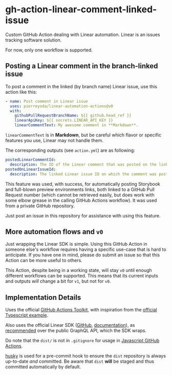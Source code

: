 # gh-action-linear-comment-linked-issue

Custom GitHub Action dealing with Linear automation. Linear is an issues tracking software solution.

For now, only one workflow is supported.

## Posting a Linear comment in the branch-linked issue

To post a comment in the linked (by branch name) Linear issue, use this action like this:

```yaml
- name: Post comment in Linear issue
  uses: pierreyoda/linear-automation-actions@v0
  with:
    githubPullRequestBranchName: ${{ github.head_ref }}
    linearApiKey: ${{ secrets.LINEAR_API_KEY }}
    linearCommentText: My awesome comment in **Markdown**.
```

`linearCommentText` is in **Markdown**, but be careful which flavor or specific features you use, Linear may not handle them.

The corresponding outputs (see `action.yml`) are as following:

```yaml
postedLinearCommentId:
  description: The ID of the Linear comment that was posted on the linked issue.
postedOnLinearIssueId:
  description: The linked Linear issue ID on which the comment was posted.
```

This feature was used, with success, for automatically posting Storybook and full-blown preview environments links, both linked to a GitHub Pull Request number (which cannot be retrieved easily, but does work with some elbow grease in the calling GitHub Actions workflow). It was used from a private GitHub repository.

Just post an issue in this repository for assistance with using this feature.

## More automation flows and `v0`

Just wrapping the Linear SDK is simple. Using this GitHub Action in someone else's workflow requires having a specific use-case that is hard to anticipate. If you have one in mind, please do submit an issue so that this Action can be more useful to others.

This Action, despite being in a working state, will stay `v0` until enough different workflows can be supported. This means that its current inputs and outputs *will* change a bit for `v1`, but not for `v0`.

## Implementation Details

Uses the official [GitHub Actions Toolkit](https://github.com/actions/toolkit), with inspiration from the [official Typescript example](https://github.com/actions/typescript-action).

Also uses the official Linear SDK ([GitHub](https://github.com/linear/linear/tree/master/packages/sdk), [documentation](https://developers.linear.app/docs/sdk/getting-started)), as [recommended](https://developers.linear.app/docs/graphql/working-with-the-graphql-api#linear-sdk) over the public GraphQL API, which the SDK wraps.

Do note that the `dist/` is not in `.gitignore` for usage in [Javascript GitHub Actions](https://docs.github.com/en/actions/creating-actions/creating-a-javascript-action#introduction).

[husky](https://typicode.github.io/husky/#/) is used for a pre-commit hook to ensure the `dist` repository is always up-to-date *and* committed. Be aware that `dist` **will** be staged and thus committed automatically by default.
